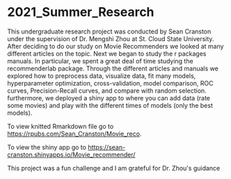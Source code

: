 # 2021_Summer_Research


This undergraduate research project was conducted by Sean Cranston under the supervision
of Dr. Mengshi Zhou at St. Cloud State University. After deciding to do our study on
Movie Recommenders we looked at many different articles on the topic. Next we began to study
the r packages manuals. In particular, we spent a great deal of time studying the recommenderlab
package. Through the different articles and manuals we explored how to preprocess data, visualize data, 
fit many models, hyperparameter
 optimization, cross-validation, model comparison, ROC curves, Precision-Recall curves, 
 and compare with random selection. 
 furthermore, we deployed a shiny app to where you can add data (rate some movies)
 and play with the different times of models (only the best models).
 

To view knitted Rmarkdown file go to https://rpubs.com/Sean_Cranston/Movie_reco.

To view the shiny app go to https://sean-cranston.shinyapps.io/Movie_recommender/

This project was a fun challenge and I am grateful for Dr. Zhou's guidance